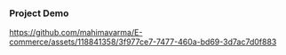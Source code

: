 ### Project Demo




https://github.com/mahimavarma/E-commerce/assets/118841358/3f977ce7-7477-460a-bd69-3d7ac7d0f883
